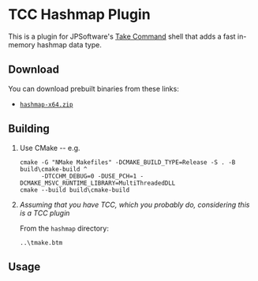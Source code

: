 # TCC Hashmap Plugin

This is a plugin for JPSoftware's [Take Command] shell that adds a fast in-memory hashmap
data type.

## Download

You can download prebuilt binaries from these links:

* [`hashmap-x64.zip`]

## Building

1.  Use CMake -- e.g.

    ```
    cmake -G "NMake Makefiles" -DCMAKE_BUILD_TYPE=Release -S . -B build\cmake-build ^
          -DTCCHM_DEBUG=0 -DUSE_PCH=1 -DCMAKE_MSVC_RUNTIME_LIBRARY=MultiThreadedDLL
    cmake --build build\cmake-build
    ```

2.  *Assuming that you have TCC, which you probably do, considering this is a TCC plugin*<br>
    
    From the `hashmap` directory:
    
    ```
    ..\tmake.btm
    ```

## Usage

 
<!-- References -->

[Take Command]: https://jpsoft.com/products/take-command.html
[`hashmap-x64.zip`]: https://app.box.com/shared/static/ly8jqtdopf0p2q9hvw93a2zj9yonowu4.zip

<!-- :wrap=none:noTabs=true:indentSize=2:maxLineLen=92: -->

